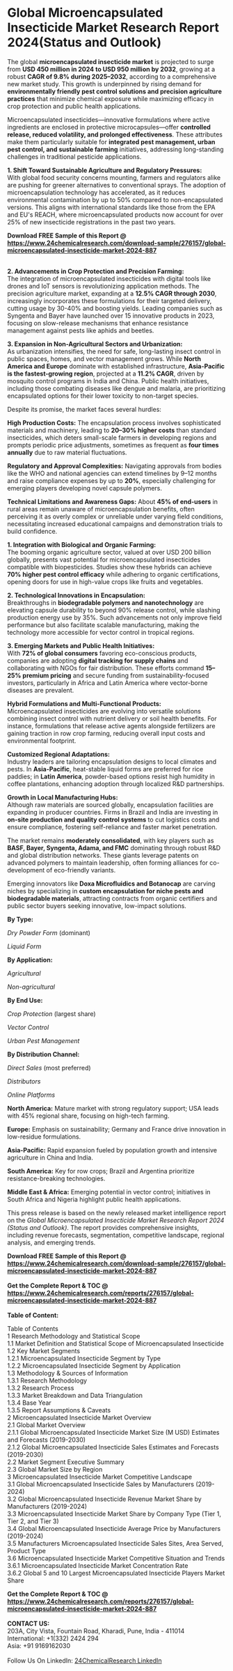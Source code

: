 <h1>Global Microencapsulated Insecticide Market Research Report 2024(Status and Outlook)</h1><p>The global <strong>microencapsulated insecticide market</strong> is projected to surge from <strong>USD 450 million in 2024 to USD 950 million by 2032</strong>, growing at a robust <strong>CAGR of 9.8% during 2025–2032</strong>, according to a comprehensive new market study. This growth is underpinned by rising demand for <strong>environmentally friendly pest control solutions and precision agriculture practices</strong> that minimize chemical exposure while maximizing efficacy in crop protection and public health applications.</p><p>Microencapsulated insecticides—innovative formulations where active ingredients are enclosed in protective microcapsules—offer <strong>controlled release, reduced volatility, and prolonged effectiveness</strong>. These attributes make them particularly suitable for <strong>integrated pest management, urban pest control, and sustainable farming</strong> initiatives, addressing long-standing challenges in traditional pesticide applications.</p><p><strong>1. Shift Toward Sustainable Agriculture and Regulatory Pressures:</strong><br>
With global food security concerns mounting, farmers and regulators alike are pushing for greener alternatives to conventional sprays. The adoption of microencapsulation technology has accelerated, as it reduces environmental contamination by up to 50% compared to non-encapsulated versions. This aligns with international standards like those from the EPA and EU's REACH, where microencapsulated products now account for over 25% of new insecticide registrations in the past two years.</p><div><b>Download FREE Sample of this Report @ 
            <a href="https://www.24chemicalresearch.com/download-sample/276157/global-microencapsulated-insecticide-market-2024-887">
            https://www.24chemicalresearch.com/download-sample/276157/global-microencapsulated-insecticide-market-2024-887</a></b></div><br><p><strong>2. Advancements in Crop Protection and Precision Farming:</strong><br>
The integration of microencapsulated insecticides with digital tools like drones and IoT sensors is revolutionizing application methods. The precision agriculture market, expanding at a <strong>12.5% CAGR through 2030</strong>, increasingly incorporates these formulations for their targeted delivery, cutting usage by 30-40% and boosting yields. Leading companies such as Syngenta and Bayer have launched over 15 innovative products in 2023, focusing on slow-release mechanisms that enhance resistance management against pests like aphids and beetles.</p><p><strong>3. Expansion in Non-Agricultural Sectors and Urbanization:</strong><br>
As urbanization intensifies, the need for safe, long-lasting insect control in public spaces, homes, and vector management grows. While <strong>North America and Europe</strong> dominate with established infrastructure, <strong>Asia-Pacific is the fastest-growing region</strong>, projected at a <strong>11.2% CAGR</strong>, driven by mosquito control programs in India and China. Public health initiatives, including those combating diseases like dengue and malaria, are prioritizing encapsulated options for their lower toxicity to non-target species.</p><p>Despite its promise, the market faces several hurdles:</p><p><strong>High Production Costs:</strong> The encapsulation process involves sophisticated materials and machinery, leading to <strong>20–30% higher costs</strong> than standard insecticides, which deters small-scale farmers in developing regions and prompts periodic price adjustments, sometimes as frequent as <strong>four times annually</strong> due to raw material fluctuations.</p><p><strong>Regulatory and Approval Complexities:</strong> Navigating approvals from bodies like the WHO and national agencies can extend timelines by 9–12 months and raise compliance expenses by up to <strong>20%</strong>, especially challenging for emerging players developing novel capsule polymers.</p><p><strong>Technical Limitations and Awareness Gaps:</strong> About <strong>45% of end-users</strong> in rural areas remain unaware of microencapsulation benefits, often perceiving it as overly complex or unreliable under varying field conditions, necessitating increased educational campaigns and demonstration trials to build confidence.</p><p><strong>1. Integration with Biological and Organic Farming:</strong><br>
The booming organic agriculture sector, valued at over USD 200 billion globally, presents vast potential for microencapsulated insecticides compatible with biopesticides. Studies show these hybrids can achieve <strong>70% higher pest control efficacy</strong> while adhering to organic certifications, opening doors for use in high-value crops like fruits and vegetables.</p><p><strong>2. Technological Innovations in Encapsulation:</strong><br>
Breakthroughs in <strong>biodegradable polymers and nanotechnology</strong> are elevating capsule durability to beyond 90% release control, while slashing production energy use by 35%. Such advancements not only improve field performance but also facilitate scalable manufacturing, making the technology more accessible for vector control in tropical regions.</p><p><strong>3. Emerging Markets and Public Health Initiatives:</strong><br>
With <strong>72% of global consumers</strong> favoring eco-conscious products, companies are adopting <strong>digital tracking for supply chains</strong> and collaborating with NGOs for fair distribution. These efforts command <strong>15–25% premium pricing</strong> and secure funding from sustainability-focused investors, particularly in Africa and Latin America where vector-borne diseases are prevalent.</p><p><strong>Hybrid Formulations and Multi-Functional Products:</strong><br>
	Microencapsulated insecticides are evolving into versatile solutions combining insect control with nutrient delivery or soil health benefits. For instance, formulations that release active agents alongside fertilizers are gaining traction in row crop farming, reducing overall input costs and environmental footprint.</p><p><strong>Customized Regional Adaptations:</strong><br>
	Industry leaders are tailoring encapsulation designs to local climates and pests. In <strong>Asia-Pacific</strong>, heat-stable liquid forms are preferred for rice paddies; in <strong>Latin America</strong>, powder-based options resist high humidity in coffee plantations, enhancing adoption through localized R&amp;D partnerships.</p><p><strong>Growth in Local Manufacturing Hubs:</strong><br>
	Although raw materials are sourced globally, encapsulation facilities are expanding in producer countries. Firms in Brazil and India are investing in <strong>on-site production and quality control systems</strong> to cut logistics costs and ensure compliance, fostering self-reliance and faster market penetration.</p><p>The market remains <strong>moderately consolidated</strong>, with key players such as <strong>BASF, Bayer, Syngenta, Adama, and FMC</strong> dominating through robust R&amp;D and global distribution networks. These giants leverage patents on advanced polymers to maintain leadership, often forming alliances for co-development of eco-friendly variants.</p><p>Emerging innovators like <strong>Doxa Microfluidics and Botanocap</strong> are carving niches by specializing in <strong>custom encapsulation for niche pests and biodegradable materials</strong>, attracting contracts from organic certifiers and public sector buyers seeking innovative, low-impact solutions.</p><p><strong>By Type:</strong></p><p><em>Dry Powder Form</em> (dominant)</p><p><em>Liquid Form</em></p><p><strong>By Application:</strong></p><p><em>Agricultural</em></p><p><em>Non-agricultural</em></p><p><strong>By End Use:</strong></p><p><em>Crop Protection</em> (largest share)</p><p><em>Vector Control</em></p><p><em>Urban Pest Management</em></p><p><strong>By Distribution Channel:</strong></p><p><em>Direct Sales</em> (most preferred)</p><p><em>Distributors</em></p><p><em>Online Platforms</em></p><p><strong>North America:</strong> Mature market with strong regulatory support; USA leads with 45% regional share, focusing on high-tech farming.</p><p><strong>Europe:</strong> Emphasis on sustainability; Germany and France drive innovation in low-residue formulations.</p><p><strong>Asia-Pacific:</strong> Rapid expansion fueled by population growth and intensive agriculture in China and India.</p><p><strong>South America:</strong> Key for row crops; Brazil and Argentina prioritize resistance-breaking technologies.</p><p><strong>Middle East &amp; Africa:</strong> Emerging potential in vector control; initiatives in South Africa and Nigeria highlight public health applications.</p><p>This press release is based on the newly released market intelligence report on the <em>Global Microencapsulated Insecticide Market Research Report 2024 (Status and Outlook)</em>. The report provides comprehensive insights, including revenue forecasts, segmentation, competitive landscape, regional analysis, and emerging trends.</p><div><b>Download FREE Sample of this Report @ 
            <a href="https://www.24chemicalresearch.com/download-sample/276157/global-microencapsulated-insecticide-market-2024-887">
            https://www.24chemicalresearch.com/download-sample/276157/global-microencapsulated-insecticide-market-2024-887</a></b></div><br><div><b>Get the Complete Report & TOC @ 
            <a href="https://www.24chemicalresearch.com/reports/276157/global-microencapsulated-insecticide-market-2024-887">
            https://www.24chemicalresearch.com/reports/276157/global-microencapsulated-insecticide-market-2024-887</a></b></div><br>
            <b>Table of Content:</b><p>Table of Contents<br />
1 Research Methodology and Statistical Scope<br />
1.1 Market Definition and Statistical Scope of Microencapsulated Insecticide<br />
1.2 Key Market Segments<br />
1.2.1 Microencapsulated Insecticide Segment by Type<br />
1.2.2 Microencapsulated Insecticide Segment by Application<br />
1.3 Methodology & Sources of Information<br />
1.3.1 Research Methodology<br />
1.3.2 Research Process<br />
1.3.3 Market Breakdown and Data Triangulation<br />
1.3.4 Base Year<br />
1.3.5 Report Assumptions & Caveats<br />
2 Microencapsulated Insecticide Market Overview<br />
2.1 Global Market Overview<br />
2.1.1 Global Microencapsulated Insecticide Market Size (M USD) Estimates and Forecasts (2019-2030)<br />
2.1.2 Global Microencapsulated Insecticide Sales Estimates and Forecasts (2019-2030)<br />
2.2 Market Segment Executive Summary<br />
2.3 Global Market Size by Region<br />
3 Microencapsulated Insecticide Market Competitive Landscape<br />
3.1 Global Microencapsulated Insecticide Sales by Manufacturers (2019-2024)<br />
3.2 Global Microencapsulated Insecticide Revenue Market Share by Manufacturers (2019-2024)<br />
3.3 Microencapsulated Insecticide Market Share by Company Type (Tier 1, Tier 2, and Tier 3)<br />
3.4 Global Microencapsulated Insecticide Average Price by Manufacturers (2019-2024)<br />
3.5 Manufacturers Microencapsulated Insecticide Sales Sites, Area Served, Product Type<br />
3.6 Microencapsulated Insecticide Market Competitive Situation and Trends<br />
3.6.1 Microencapsulated Insecticide Market Concentration Rate<br />
3.6.2 Global 5 and 10 Largest Microencapsulated Insecticide Players Market Share </p><div><b>Get the Complete Report & TOC @ 
            <a href="https://www.24chemicalresearch.com/reports/276157/global-microencapsulated-insecticide-market-2024-887">
            https://www.24chemicalresearch.com/reports/276157/global-microencapsulated-insecticide-market-2024-887</a></b></div><br><b>CONTACT US:</b><br>
            203A, City Vista, Fountain Road, Kharadi, Pune, India - 411014<br>
            International: +1(332) 2424 294<br>
            Asia: +91 9169162030 <br><br>
            Follow Us On LinkedIn: <a href="https://www.linkedin.com/company/24chemicalresearch/">24ChemicalResearch LinkedIn</a>